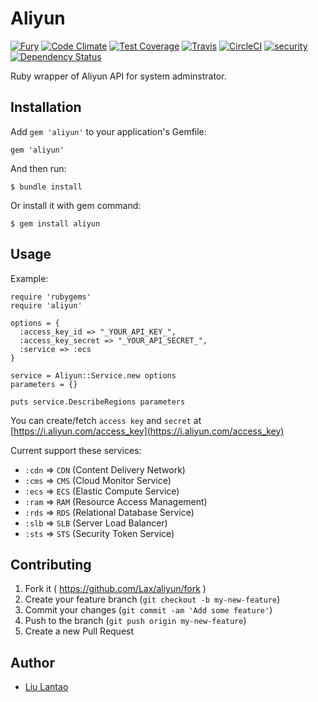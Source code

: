 # Aliyun

[![Fury](https://badge.fury.io/rb/aliyun.png)](http://badge.fury.io/rb/aliyun)
[![Code Climate](https://codeclimate.com/github/Lax/aliyun/badges/gpa.svg)](https://codeclimate.com/github/Lax/aliyun)
[![Test Coverage](https://codeclimate.com/github/Lax/aliyun/badges/coverage.svg)](https://codeclimate.com/github/Lax/aliyun/coverage)
[![Travis](https://travis-ci.org/Lax/aliyun.svg?branch=master)](https://travis-ci.org/Lax/aliyun)
[![CircleCI](https://circleci.com/gh/Lax/aliyun/tree/master.png?style=shield)](https://circleci.com/gh/Lax/aliyun)
[![security](https://hakiri.io/github/Lax/aliyun/master.svg)](https://hakiri.io/github/Lax/aliyun/master)
[![Dependency Status](https://gemnasium.com/Lax/aliyun.svg)](https://gemnasium.com/Lax/aliyun)

Ruby wrapper of Aliyun API for system adminstrator.

## Installation

Add `gem 'aliyun'` to your application's Gemfile:

    gem 'aliyun'

And then run:

    $ bundle install

Or install it with gem command:

    $ gem install aliyun

## Usage

Example:

    require 'rubygems'
    require 'aliyun'

    options = {
      :access_key_id => "_YOUR_API_KEY_",
      :access_key_secret => "_YOUR_API_SECRET_",
      :service => :ecs
    }

    service = Aliyun::Service.new options
    parameters = {}

    puts service.DescribeRegions parameters

You can create/fetch `access key` and `secret` at [https://i.aliyun.com/access_key](https://i.aliyun.com/access_key)

Current support these services:

* `:cdn` => `CDN` (Content Delivery Network)
* `:cms` => `CMS` (Cloud Monitor Service)
* `:ecs` => `ECS` (Elastic Compute Service)
* `:ram` => `RAM` (Resource Access Management)
* `:rds` => `RDS` (Relational Database Service)
* `:slb` => `SLB` (Server Load Balancer)
* `:sts` => `STS` (Security Token Service)

## Contributing

1. Fork it ( https://github.com/Lax/aliyun/fork )
2. Create your feature branch (`git checkout -b my-new-feature`)
3. Commit your changes (`git commit -am 'Add some feature'`)
4. Push to the branch (`git push origin my-new-feature`)
5. Create a new Pull Request

## Author

* [Liu Lantao](https://github.com/Lax)
